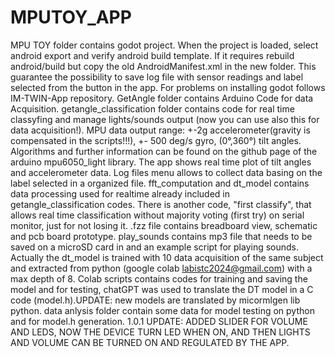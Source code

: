 # MPUTOY_APP

MPU TOY folder contains godot project. When the project is loaded, select android export and verify android build template. If it requires rebuild android/build but copy the old AndroidManifest.xml in the new folder. This guarantee the possibility to save log file with sensor readings and label selected from the button in the app. For problems on installing godot follows IM-TWIN-App repository.
GetAngle folder contains Arduino Code for data Acquisition. getangle\_classification folder contains code for real time classyfing and manage lights/sounds output (now you can use also this for data acquisition!). MPU data output range: +-2g accelerometer(gravity is compensated in the scripts!!!), +- 500 deg/s gyro, (0°,360°) tilt angles. Algorithms and further information can be found on the github page of the arduino mpu6050_light library. The app shows real time plot of tilt angles and accelerometer data. Log files menu allows to collect data basing on the label selected in a organized file. fft\_computation and dt\_model contains data processing used for realtime already included in getangle\_classification codes. There is another code, "first classify", that allows real time classification without majority voting (first try) on serial monitor, just for not losing it. .fzz file contains breadboard view, schematic and pcb board prototype. play_sounds contains mp3 file that needs to be saved on a microSD card in  and an example script for playing sounds. Actually the dt_model is trained with 10 data acquisition of the same subject and extracted from python (google colab labistc2024@gmail.com) with a max depth of 8. Colab scripts contains codes for training and saving the model and for testing, chatGPT was used to translate the DT model in a C code (model.h).UPDATE: new models are translated by micormlgen lib python. data anlysis folder contain some data for model testing on python and for model.h generation. 1.0.1 UPDATE: ADDED SLIDER FOR VOLUME AND LEDS, NOW THE DEVICE TURN LED WHEN ON, AND THEN LIGHTS AND VOLUME CAN BE TURNED ON AND REGULATED BY THE APP.
